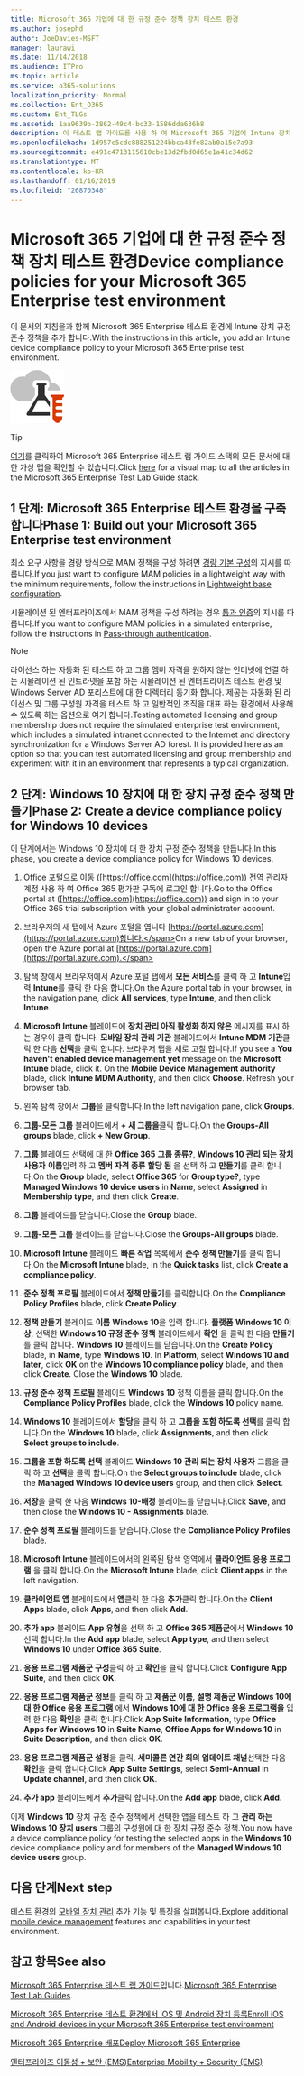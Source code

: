 ```yaml
---
title: Microsoft 365 기업에 대 한 규정 준수 정책 장치 테스트 환경
ms.author: josephd
author: JoeDavies-MSFT
manager: laurawi
ms.date: 11/14/2018
ms.audience: ITPro
ms.topic: article
ms.service: o365-solutions
localization_priority: Normal
ms.collection: Ent_O365
ms.custom: Ent_TLGs
ms.assetid: 1aa9639b-2862-49c4-bc33-1586dda636b8
description: 이 테스트 랩 가이드를 사용 하 여 Microsoft 365 기업에 Intune 장치 규정 준수 정책 테스트 환경에 추가 합니다.
ms.openlocfilehash: 1d957c5cdc888251224bbca43fe82ab0a15e7a93
ms.sourcegitcommit: e491c4713115610cbe13d2fbd0d65e1a41c34d62
ms.translationtype: MT
ms.contentlocale: ko-KR
ms.lasthandoff: 01/16/2019
ms.locfileid: "26870348"
---
```

# <a name="device-compliance-policies-for-your-microsoft-365-enterprise-test-environment"></a><span data-ttu-id="69602-103">Microsoft 365 기업에 대 한 규정 준수 정책 장치 테스트 환경</span><span class="sxs-lookup"><span data-stu-id="69602-103">Device compliance policies for your Microsoft 365 Enterprise test environment</span></span>

<span data-ttu-id="69602-104">이 문서의 지침을과 함께 Microsoft 365 Enterprise 테스트 환경에 Intune 장치 규정 준수 정책을 추가 합니다.</span><span class="sxs-lookup"><span data-stu-id="69602-104">With the instructions in this article, you add an Intune device compliance policy to your Microsoft 365 Enterprise test environment.</span></span>

![Microsoft 클라우드의 테스트 랩 가이드](media/m365-enterprise-test-lab-guides/cloud-tlg-icon.png)

> [!TIP]
> <span data-ttu-id="69602-106">[여기](https://aka.ms/m365etlgstack)를 클릭하여 Microsoft 365 Enterprise 테스트 랩 가이드 스택의 모든 문서에 대한 가상 맵을 확인할 수 있습니다.</span><span class="sxs-lookup"><span data-stu-id="69602-106">Click [here](https://aka.ms/m365etlgstack) for a visual map to all the articles in the Microsoft 365 Enterprise Test Lab Guide stack.</span></span>

## <a name="phase-1-build-out-your-microsoft-365-enterprise-test-environment"></a><span data-ttu-id="69602-107">1 단계: Microsoft 365 Enterprise 테스트 환경을 구축합니다</span><span class="sxs-lookup"><span data-stu-id="69602-107">Phase 1: Build out your Microsoft 365 Enterprise test environment</span></span>

<span data-ttu-id="69602-108">최소 요구 사항을 경량 방식으로 MAM 정책을 구성 하려면 [경량 기본 구성](lightweight-base-configuration-microsoft-365-enterprise.md)의 지시를 따릅니다.</span><span class="sxs-lookup"><span data-stu-id="69602-108">If you just want to configure MAM policies in a lightweight way with the minimum requirements, follow the instructions in [Lightweight base configuration](lightweight-base-configuration-microsoft-365-enterprise.md).</span></span>
  
<span data-ttu-id="69602-109">시뮬레이션 된 엔터프라이즈에서 MAM 정책을 구성 하려는 경우 [통과 인증](pass-through-auth-m365-ent-test-environment.md)의 지시를 따릅니다.</span><span class="sxs-lookup"><span data-stu-id="69602-109">If you want to configure MAM policies in a simulated enterprise, follow the instructions in [Pass-through authentication](pass-through-auth-m365-ent-test-environment.md).</span></span>
  
> [!NOTE]
> <span data-ttu-id="69602-p101">라이선스 하는 자동화 된 테스트 하 고 그룹 멤버 자격을 원하지 않는 인터넷에 연결 하는 시뮬레이션 된 인트라넷을 포함 하는 시뮬레이션 된 엔터프라이즈 테스트 환경 및 Windows Server AD 포리스트에 대 한 디렉터리 동기화 합니다. 제공는 자동화 된 라이선스 및 그룹 구성원 자격을 테스트 하 고 일반적인 조직을 대표 하는 환경에서 사용해 수 있도록 하는 옵션으로 여기 합니다.</span><span class="sxs-lookup"><span data-stu-id="69602-p101">Testing automated licensing and group membership does not require the simulated enterprise test environment, which includes a simulated intranet connected to the Internet and directory synchronization for a Windows Server AD forest. It is provided here as an option so that you can test automated licensing and group membership and experiment with it in an environment that represents a typical organization.</span></span> 
>  

## <a name="phase-2-create-a-device-compliance-policy-for-windows-10-devices"></a><span data-ttu-id="69602-112">2 단계: Windows 10 장치에 대 한 장치 규정 준수 정책 만들기</span><span class="sxs-lookup"><span data-stu-id="69602-112">Phase 2: Create a device compliance policy for Windows 10 devices</span></span>

<span data-ttu-id="69602-113">이 단계에서는 Windows 10 장치에 대 한 장치 규정 준수 정책을 만듭니다.</span><span class="sxs-lookup"><span data-stu-id="69602-113">In this phase, you create a device compliance policy for Windows 10 devices.</span></span>
  
1. <span data-ttu-id="69602-114">Office 포털으로 이동 ([https://office.com](https://office.com)) 전역 관리자 계정 사용 하 여 Office 365 평가판 구독에 로그인 합니다.</span><span class="sxs-lookup"><span data-stu-id="69602-114">Go to the Office portal at ([https://office.com](https://office.com)) and sign in to your Office 365 trial subscription with your global administrator account.</span></span>
    
2. <span data-ttu-id="69602-115">브라우저의 새 탭에서 Azure 포털을 엽니다 [https://portal.azure.com](https://portal.azure.com)합니다.</span><span class="sxs-lookup"><span data-stu-id="69602-115">On a new tab of your browser, open the Azure portal at [https://portal.azure.com](https://portal.azure.com).</span></span>

3. <span data-ttu-id="69602-116">탐색 창에서 브라우저에서 Azure 포털 탭에서 **모든 서비스**를 클릭 하 고 **Intune**입력 **Intune**를 클릭 한 다음 합니다.</span><span class="sxs-lookup"><span data-stu-id="69602-116">On the Azure portal tab in your browser, in the navigation pane, click **All services**, type **Intune**, and then click **Intune**.</span></span>
    
4. <span data-ttu-id="69602-p102">**Microsoft Intune** 블레이드에 **장치 관리 아직 활성화 하지 않은** 메시지를 표시 하는 경우이 클릭 합니다. **모바일 장치 관리 기관** 블레이드에서 **Intune MDM 기관**클릭 한 다음 **선택**을 클릭 합니다. 브라우저 탭을 새로 고칠 합니다.</span><span class="sxs-lookup"><span data-stu-id="69602-p102">If you see a **You haven't enabled device management yet** message on the **Microsoft Intune** blade, click it. On the **Mobile Device Management authority** blade, click **Intune MDM Authority**, and then click **Choose**. Refresh your browser tab.</span></span>
    
5. <span data-ttu-id="69602-120">왼쪽 탐색 창에서 **그룹**을 클릭합니다.</span><span class="sxs-lookup"><span data-stu-id="69602-120">In the left navigation pane, click **Groups**.</span></span>
    
6. <span data-ttu-id="69602-121">**그룹-모든 그룹** 블레이드에서 **+ 새 그룹을**클릭 합니다.</span><span class="sxs-lookup"><span data-stu-id="69602-121">On the **Groups-All groups** blade, click **+ New Group**.</span></span>
    
7. <span data-ttu-id="69602-122">**그룹** 블레이드 선택에 대 한 **Office 365** **그룹 종류?**, **Windows 10 관리 되는 장치 사용자** **이름**입력 하 고 **멤버 자격 종류** **할당 됨** 을 선택 하 고 **만들기**를 클릭 합니다.</span><span class="sxs-lookup"><span data-stu-id="69602-122">On the **Group** blade, select **Office 365** for **Group type?**, type **Managed Windows 10 device users** in **Name**, select **Assigned** in **Membership type**,  and then click **Create**.</span></span> 
    
8. <span data-ttu-id="69602-123">**그룹** 블레이드를 닫습니다.</span><span class="sxs-lookup"><span data-stu-id="69602-123">Close the **Group** blade.</span></span>
    
11. <span data-ttu-id="69602-124">**그룹-모든 그룹** 블레이드를 닫습니다.</span><span class="sxs-lookup"><span data-stu-id="69602-124">Close the **Groups-All groups** blade.</span></span>
    
12. <span data-ttu-id="69602-125">**Microsoft Intune** 블레이드 **빠른 작업** 목록에서 **준수 정책 만들기**를 클릭 합니다.</span><span class="sxs-lookup"><span data-stu-id="69602-125">On the **Microsoft Intune** blade, in the **Quick tasks** list, click **Create a compliance policy**.</span></span>
    
13. <span data-ttu-id="69602-126">**준수 정책 프로필** 블레이드에서 **정책 만들기**를 클릭합니다.</span><span class="sxs-lookup"><span data-stu-id="69602-126">On the **Compliance Policy Profiles** blade, click **Create Policy**.</span></span>
    
14. <span data-ttu-id="69602-p103">**정책 만들기** 블레이드 **이름** **Windows 10**을 입력 합니다. **플랫폼** **Windows 10 이상**, 선택한 **Windows 10 규정 준수 정책** 블레이드에서 **확인** 을 클릭 한 다음 **만들기**를 클릭 합니다. **Windows 10** 블레이드를 닫습니다.</span><span class="sxs-lookup"><span data-stu-id="69602-p103">On the **Create Policy** blade, in **Name**, type **Windows 10**. In **Platform**, select **Windows 10 and later**, click **OK** on the **Windows 10 compliance policy** blade, and then click **Create**. Close the **Windows 10** blade.</span></span>
    
15. <span data-ttu-id="69602-130">**규정 준수 정책 프로필** 블레이드 **Windows 10** 정책 이름을 클릭 합니다.</span><span class="sxs-lookup"><span data-stu-id="69602-130">On the **Compliance Policy Profiles** blade, click the **Windows 10** policy name.</span></span>
    
16. <span data-ttu-id="69602-131">**Windows 10** 블레이드에서 **할당**을 클릭 하 고 **그룹을 포함 하도록 선택**를 클릭 합니다.</span><span class="sxs-lookup"><span data-stu-id="69602-131">On the **Windows 10** blade, click **Assignments**, and then click **Select groups to include**.</span></span>
    
17. <span data-ttu-id="69602-132">**그룹을 포함 하도록 선택** 블레이드 **Windows 10 관리 되는 장치 사용자** 그룹을 클릭 하 고 **선택**을 클릭 합니다.</span><span class="sxs-lookup"><span data-stu-id="69602-132">On the **Select groups to include** blade, click the **Managed Windows 10 device users** group, and then click **Select**.</span></span>
    
18. <span data-ttu-id="69602-133">**저장**을 클릭 한 다음 **Windows 10-배정** 블레이드를 닫습니다.</span><span class="sxs-lookup"><span data-stu-id="69602-133">Click **Save**, and then close the **Windows 10 - Assignments** blade.</span></span>
    
19. <span data-ttu-id="69602-134">**준수 정책 프로필** 블레이드를 닫습니다.</span><span class="sxs-lookup"><span data-stu-id="69602-134">Close the **Compliance Policy Profiles** blade.</span></span>
    
20. <span data-ttu-id="69602-135">**Microsoft Intune** 블레이드에서의 왼쪽된 탐색 영역에서 **클라이언트 응용 프로그램** 을 클릭 합니다.</span><span class="sxs-lookup"><span data-stu-id="69602-135">On the **Microsoft Intune** blade, click **Client apps** in the left navigation.</span></span>
    
21. <span data-ttu-id="69602-136">**클라이언트 앱** 블레이드에서 **앱**클릭 한 다음 **추가**클릭 합니다.</span><span class="sxs-lookup"><span data-stu-id="69602-136">On the **Client Apps** blade, click **Apps**, and then click **Add**.</span></span> 

22. <span data-ttu-id="69602-137">**추가 app** 블레이드 **App 유형**을 선택 하 고 **Office 365 제품군**에서 **Windows 10** 선택 합니다.</span><span class="sxs-lookup"><span data-stu-id="69602-137">In the **Add app** blade, select **App type**, and then select **Windows 10** under **Office 365 Suite**.</span></span>

23. <span data-ttu-id="69602-138">**응용 프로그램 제품군 구성**클릭 하 고 **확인**을 클릭 합니다.</span><span class="sxs-lookup"><span data-stu-id="69602-138">Click **Configure App Suite**, and then click **OK**.</span></span>

24. <span data-ttu-id="69602-139">**응용 프로그램 제품군 정보**를 클릭 하 고 **제품군 이름**, **설명 제품군** **Windows 10에 대 한 Office 응용 프로그램** 에서 **Windows 10에 대 한 Office 응용 프로그램을** 입력 한 다음 **확인**을 클릭 합니다.</span><span class="sxs-lookup"><span data-stu-id="69602-139">Click **App Suite Information**, type **Office Apps for Windows 10** in **Suite Name**, **Office Apps for Windows 10** in **Suite Description**, and then click **OK**.</span></span>

25. <span data-ttu-id="69602-140">**응용 프로그램 제품군 설정**을 클릭, **세미콜론 연간 회의** **업데이트 채널**선택한 다음 **확인**을 클릭 합니다.</span><span class="sxs-lookup"><span data-stu-id="69602-140">Click **App Suite Settings**, select **Semi-Annual** in **Update channel**, and then click **OK**.</span></span>

26. <span data-ttu-id="69602-141">**추가 app** 블레이드에서 **추가**클릭 합니다.</span><span class="sxs-lookup"><span data-stu-id="69602-141">On the **Add app** blade, click **Add**.</span></span>

<span data-ttu-id="69602-142">이제 **Windows 10** 장치 규정 준수 정책에서 선택한 앱을 테스트 하 고 **관리 하는 Windows 10 장치 users** 그룹의 구성원에 대 한 장치 규정 준수 정책.</span><span class="sxs-lookup"><span data-stu-id="69602-142">You now have a device compliance policy for testing the selected apps in the **Windows 10** device compliance policy and for members of the **Managed Windows 10 device users** group.</span></span> 
  
## <a name="next-step"></a><span data-ttu-id="69602-143">다음 단계</span><span class="sxs-lookup"><span data-stu-id="69602-143">Next step</span></span>

<span data-ttu-id="69602-144">테스트 환경의 [모바일 장치 관리](m365-enterprise-test-lab-guides.md#mobile-device-management) 추가 기능 및 특징을 살펴봅니다.</span><span class="sxs-lookup"><span data-stu-id="69602-144">Explore additional [mobile device management](m365-enterprise-test-lab-guides.md#mobile-device-management) features and capabilities in your test environment.</span></span>

## <a name="see-also"></a><span data-ttu-id="69602-145">참고 항목</span><span class="sxs-lookup"><span data-stu-id="69602-145">See also</span></span>

<span data-ttu-id="69602-146">[Microsoft 365 Enterprise 테스트 랩 가이드](m365-enterprise-test-lab-guides.md)입니다.</span><span class="sxs-lookup"><span data-stu-id="69602-146">[Microsoft 365 Enterprise Test Lab Guides](m365-enterprise-test-lab-guides.md).</span></span>
  
[<span data-ttu-id="69602-147">Microsoft 365 Enterprise 테스트 환경에서 iOS 및 Android 장치 등록</span><span class="sxs-lookup"><span data-stu-id="69602-147">Enroll iOS and Android devices in your Microsoft 365 Enterprise test environment</span></span>](enroll-ios-and-android-devices-in-your-microsoft-enterprise-365-dev-test-environ.md)
  
[<span data-ttu-id="69602-148">Microsoft 365 Enterprise 배포</span><span class="sxs-lookup"><span data-stu-id="69602-148">Deploy Microsoft 365 Enterprise</span></span>](deploy-microsoft-365-enterprise.md)

[<span data-ttu-id="69602-149">엔터프라이즈 이동성 + 보안 (EMS)</span><span class="sxs-lookup"><span data-stu-id="69602-149">Enterprise Mobility + Security (EMS)</span></span>](https://www.microsoft.com/cloud-platform/enterprise-mobility-security)
